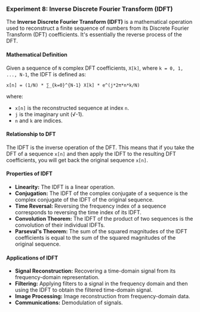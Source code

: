 ### Experiment 8: Inverse Discrete Fourier Transform (IDFT)
The **Inverse Discrete Fourier Transform (IDFT)** is a mathematical operation used to reconstruct a finite sequence of numbers from its Discrete Fourier Transform (DFT) coefficients. It's essentially the reverse process of the DFT.

#### Mathematical Definition

Given a sequence of `N` complex DFT coefficients, `X[k]`, where `k = 0, 1, ..., N-1`, the IDFT is defined as:

```
x[n] = (1/N) * ∑_{k=0}^{N-1} X[k] * e^(j*2π*n*k/N)
```

where:

* `x[n]` is the reconstructed sequence at index `n`.
* `j` is the imaginary unit (√-1).
* `n` and `k` are indices.

#### Relationship to DFT

The IDFT is the inverse operation of the DFT. This means that if you take the DFT of a sequence `x[n]` and then apply the IDFT to the resulting DFT coefficients, you will get back the original sequence `x[n]`.

#### Properties of IDFT

* **Linearity:** The IDFT is a linear operation.
* **Conjugation:** The IDFT of the complex conjugate of a sequence is the complex conjugate of the IDFT of the original sequence.
* **Time Reversal:** Reversing the frequency index of a sequence corresponds to reversing the time index of its IDFT.
* **Convolution Theorem:** The IDFT of the product of two sequences is the convolution of their individual IDFTs.
* **Parseval's Theorem:** The sum of the squared magnitudes of the IDFT coefficients is equal to the sum of the squared magnitudes of the original sequence.

#### Applications of IDFT

* **Signal Reconstruction:** Recovering a time-domain signal from its frequency-domain representation.
* **Filtering:** Applying filters to a signal in the frequency domain and then using the IDFT to obtain the filtered time-domain signal.
* **Image Processing:** Image reconstruction from frequency-domain data.
* **Communications:** Demodulation of signals.
